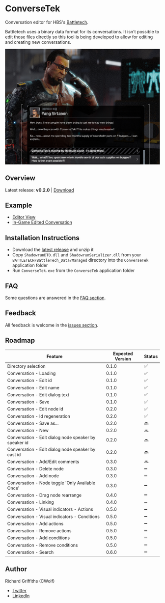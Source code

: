 # ConverseTek

Conversation editor for HBS's [Battletech](http://battletechgame.com/).

Battletech uses a binary data format for its conversations. It isn't possible to edit those files directly so this tool is being developed to allow for editing and creating new conversations.

![Example Conversation](./docs/images/conversetek-example.png)

## Overview

Latest release: **v0.2.0** | [Download](https://github.com/CWolfs/ConverseTek/releases/tag/v0.2.0)

## Example

* [Editor View](./docs/images/conversetek-example-2.png)
* [In-Game Edited Conversation](./docs/images/conversetek-example.png)

## Installation Instructions

* Download the [latest release](https://github.com/CWolfs/ConverseTek/releases/) and unzip it
* Copy `ShadowrunDTO.dll` and `ShadowrunSerializer.dll` from your `BATTLETECH/BattleTech_Data/Managed` directory into the `ConverseTek` application folder
* Run `ConverseTek.exe` from the `ConverseTek` application folder

## FAQ

Some questions are answered in the [FAQ section](./docs/faq.md).

## Feedback

All feedback is welcome in the [issues section](https://github.com/CWolfs/ConverseTek/issues).

## Roadmap

| Feature | Expected Version | Status  |
| ------- | ---------------- | ------- |
| Directory selection | 0.1.0 | :white_check_mark: |
| Conversation - Loading | 0.1.0 | :white_check_mark: |
| Conversation - Edit id | 0.1.0 | :white_check_mark: |
| Conversation - Edit name | 0.1.0 | :white_check_mark: |
| Conversation - Edit dialog text | 0.1.0 | :white_check_mark: |
| Conversation - Save | 0.1.0 | :white_check_mark: |
| Conversation - Edit node id | 0.2.0 | :white_check_mark: |
| Conversation - Id regeneration | 0.2.0 | :white_check_mark: |
| Conversation - Save as... | 0.2.0 | :soon: |
| Conversation - New | 0.2.0 | :soon: |
| Conversation - Edit dialog node speaker by speaker id | 0.2.0 | :soon: |
| Conversation - Edit dialog node speaker by cast id | 0.2.0 | :soon: |
| Conversation - Add/Edit comments | 0.3.0 | :soon: |
| Conversation - Delete node | 0.3.0 | :heavy_minus_sign: |
| Conversation - Add node | 0.3.0 | :heavy_minus_sign: |
| Conversation - Node toggle 'Only Available Once' | 0.3.0 | :heavy_minus_sign: |
| Conversation - Drag node rearrange | 0.4.0 | :heavy_minus_sign: |
| Conversation - Linking | 0.4.0 | :heavy_minus_sign: |
| Conversation - Visual indicators - Actions | 0.5.0 | :heavy_minus_sign: |
| Conversation - Visual indicators - Conditions | 0.5.0 | :heavy_minus_sign: |
| Conversation - Add actions | 0.5.0 | :heavy_minus_sign: |
| Conversation - Remove actions | 0.5.0 | :heavy_minus_sign: |
| Conversation - Add conditions | 0.5.0 | :heavy_minus_sign: |
| Conversation - Remove conditions | 0.5.0 | :heavy_minus_sign: |
| Conversation - Search | 0.6.0 | :heavy_minus_sign: |

## Author

Richard Griffiths (CWolf)
  * [Twitter](https://twitter.com/CWolf)
  * [LinkedIn](https://www.linkedin.com/in/richard-griffiths-436b7a19/)